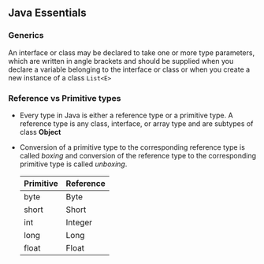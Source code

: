 ## Java Essentials

### Generics

An interface or class may be declared to take one or more type parameters, which are
written in angle brackets and should be supplied when you declare a variable belonging
to the interface or class or when you create a new instance of a class ``List<E>``

### Reference vs Primitive types

- Every type in Java is either a reference type or a primitive type. A reference type is any class, interface, or array
  type and are subtypes of class **Object**
- Conversion of a primitive type to the corresponding reference type is called _boxing_ and conversion of the reference
  type to the corresponding primitive type is called _unboxing_.
  
  | Primitive | Reference |
  |-----------|-----------|
  | byte      | Byte      |
  | short     | Short     |
  | int       | Integer   |
  | long      | Long      |
  | float     | Float     |
